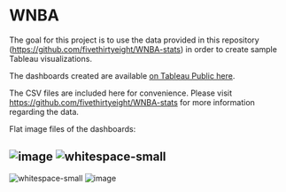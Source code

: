 # WNBA

The goal for this project is to use the data provided in this repository (https://github.com/fivethirtyeight/WNBA-stats) in order to create sample Tableau visualizations.

The dashboards created are available <a href="https://public.tableau.com/app/profile/david1924/viz/WNBAStats_16911096544620/TopHistoricalPlayerStats">on Tableau Public here</a>.

The CSV files are included here for convenience. Please visit https://github.com/fivethirtyeight/WNBA-stats for more information regarding the data.

Flat image files of the dashboards:

![image](https://github.com/d-wiltshire/WNBA/assets/100863488/d74b6b1f-7690-4c53-ab45-22d78aedcf95)
![whitespace-small](https://github.com/d-wiltshire/WNBA/assets/100863488/7222d04a-b341-4c6c-92a6-d255dab4a3bb)
---
![whitespace-small](https://github.com/d-wiltshire/WNBA/assets/100863488/7222d04a-b341-4c6c-92a6-d255dab4a3bb)
![image](https://github.com/d-wiltshire/WNBA/assets/100863488/f9b56fe0-b2f0-49af-bbbc-177a5fe532f6)


